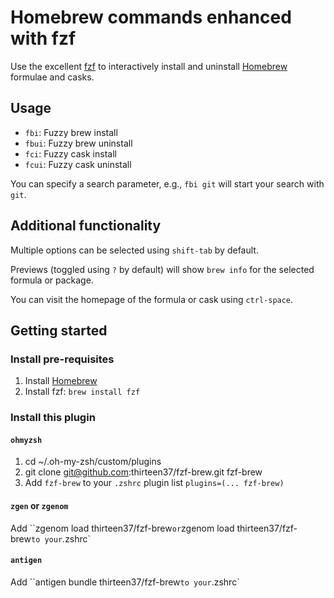 # Homebrew commands enhanced with fzf

Use the excellent [fzf](https://github.com/junegunn/fzf) to interactively install and uninstall [Homebrew](https://brew.sh/) formulae and casks.

## Usage

* `fbi`: Fuzzy brew install
* `fbui`: Fuzzy brew uninstall
* `fci`: Fuzzy cask install
* `fcui`: Fuzzy cask uninstall

You can specify a search parameter, e.g., `fbi git` will start your search with `git`.

## Additional functionality

Multiple options can be selected using `shift-tab` by default.

Previews (toggled using `?` by default) will show `brew info` for the selected formula or package.

You can visit the homepage of the formula or cask using `ctrl-space`.

## Getting started

### Install pre-requisites

1. Install [Homebrew](https://brew.sh/)
2. Install fzf: `brew install fzf`

### Install this plugin

#### `ohmyzsh`

1. cd ~/.oh-my-zsh/custom/plugins
2. git clone git@github.com:thirteen37/fzf-brew.git fzf-brew
3. Add `fzf-brew` to your `.zshrc` plugin list `plugins=(... fzf-brew)`

#### `zgen` or `zgenom`

Add ``zgenom load thirteen37/fzf-brew` or `zgenom load thirteen37/fzf-brew` to your `.zshrc`

#### `antigen`

Add ``antigen bundle thirteen37/fzf-brew` to your `.zshrc`
